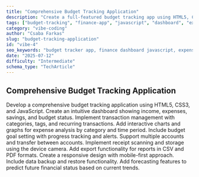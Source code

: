 ```yaml
---
title: "Comprehensive Budget Tracking Application"
description: "Create a full-featured budget tracking app using HTML5, CSS3, and JavaScript. Includes dashboards, transaction categorization, charts, receipt scanning, multi-account support, and financial forecasting."
tags: ["budget-tracking", "finance-app", "javascript", "dashboard", "expense-management", "responsive-design", "data-visualization", "receipt-scanning"]
category: "vibe-coding"
author: "Csaba Farkas"
slug: "budget-tracking-application"
id: "vibe-4"
seo_keywords: "budget tracker app, finance dashboard javascript, expense tracking tool, receipt scanning web app, multi-account finance management, budget forecasting tool"
date: "2025-07-12"
difficulty: "Intermediate"
schema_type: "TechArticle"
---
```


## Comprehensive Budget Tracking Application

Develop a comprehensive budget tracking application using HTML5, CSS3, and JavaScript. Create an intuitive dashboard showing income, expenses, savings, and budget status. Implement transaction management with categories, tags, and recurring transactions. Add interactive charts and graphs for expense analysis by category and time period. Include budget goal setting with progress tracking and alerts. Support multiple accounts and transfer between accounts. Implement receipt scanning and storage using the device camera. Add export functionality for reports in CSV and PDF formats. Create a responsive design with mobile-first approach. Include data backup and restore functionality. Add forecasting features to predict future financial status based on current trends.
